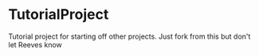 # TutorialProject
Tutorial project for starting off other projects. Just fork from this but don't let Reeves know
